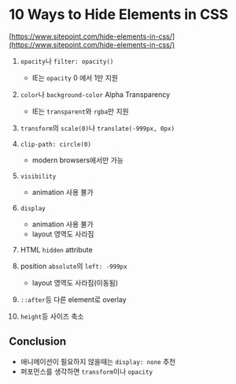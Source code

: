 # 10 Ways to Hide Elements in CSS
[https://www.sitepoint.com/hide-elements-in-css/](https://www.sitepoint.com/hide-elements-in-css/)

1. `opacity`나 `filter: opacity()`
   - IE는 `opacity` 0 에서 1만 지원

2. `color`나 `background-color` Alpha Transparency
   - IE는 `transparent`와 `rgba`만 지원

3. `transform`의 `scale(0)`나 `translate(-999px, 0px)`

4. `clip-path: circle(0)`
   - modern browsers에서만 가능

5. `visibility`
   - animation 사용 불가

6. `display`
   - animation 사용 불가
   - layout 영역도 사라짐

7.  HTML `hidden` attribute

8. position `absolute`의 `left: -999px`
   - layout 영역도 사라짐(이동됨)

9. `::after`등 다른 element로 overlay

10. `height`등 사이즈 축소

## Conclusion
- 애니메이션이 필요하지 않을때는 `display: none` 추천
- 퍼포먼스를 생각하면 `transform`이나 `opacity`
